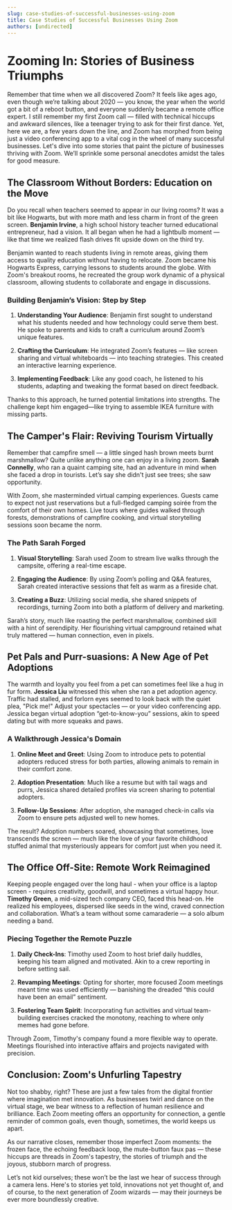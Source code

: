 ```yaml
---
slug: case-studies-of-successful-businesses-using-zoom
title: Case Studies of Successful Businesses Using Zoom
authors: [undirected]
---
```



# Zooming In: Stories of Business Triumphs

Remember that time when we all discovered Zoom? It feels like ages ago, even though we’re talking about 2020 — you know, the year when the world got a bit of a reboot button, and everyone suddenly became a remote office expert. I still remember my first Zoom call — filled with technical hiccups and awkward silences, like a teenager trying to ask for their first dance. Yet, here we are, a few years down the line, and Zoom has morphed from being just a video conferencing app to a vital cog in the wheel of many successful businesses. Let's dive into some stories that paint the picture of businesses thriving with Zoom. We’ll sprinkle some personal anecdotes amidst the tales for good measure. 

## The Classroom Without Borders: Education on the Move

Do you recall when teachers seemed to appear in our living rooms? It was a bit like Hogwarts, but with more math and less charm in front of the green screen. **Benjamin Irvine**, a high school history teacher turned educational entrepreneur, had a vision. It all began when he had a lightbulb moment — like that time we realized flash drives fit upside down on the third try.

Benjamin wanted to reach students living in remote areas, giving them access to quality education without having to relocate. Zoom became his Hogwarts Express, carrying lessons to students around the globe. With Zoom's breakout rooms, he recreated the group work dynamic of a physical classroom, allowing students to collaborate and engage in discussions. 

### Building Benjamin’s Vision: Step by Step

1. **Understanding Your Audience**: Benjamin first sought to understand what his students needed and how technology could serve them best. He spoke to parents and kids to craft a curriculum around Zoom’s unique features.
   
2. **Crafting the Curriculum**: He integrated Zoom’s features — like screen sharing and virtual whiteboards — into teaching strategies. This created an interactive learning experience. 

3. **Implementing Feedback**: Like any good coach, he listened to his students, adapting and tweaking the format based on direct feedback. 

Thanks to this approach, he turned potential limitations into strengths. The challenge kept him engaged—like trying to assemble IKEA furniture with missing parts.

## The Camper's Flair: Reviving Tourism Virtually

Remember that campfire smell — a little singed hash brown meets burnt marshmallow? Quite unlike anything one can enjoy in a living zoom. **Sarah Connelly**, who ran a quaint camping site, had an adventure in mind when she faced a drop in tourists. Let’s say she didn't just see trees; she saw opportunity.

With Zoom, she masterminded virtual camping experiences. Guests came to expect not just reservations but a full-fledged camping soirée from the comfort of their own homes. Live tours where guides walked through forests, demonstrations of campfire cooking, and virtual storytelling sessions soon became the norm.

### The Path Sarah Forged

1. **Visual Storytelling**: Sarah used Zoom to stream live walks through the campsite, offering a real-time escape.
   
2. **Engaging the Audience**: By using Zoom’s polling and Q&A features, Sarah created interactive sessions that felt as warm as a fireside chat.
   
3. **Creating a Buzz**: Utilizing social media, she shared snippets of recordings, turning Zoom into both a platform of delivery and marketing.

Sarah’s story, much like roasting the perfect marshmallow, combined skill with a hint of serendipity. Her flourishing virtual campground retained what truly mattered — human connection, even in pixels.

## Pet Pals and Purr-suasions: A New Age of Pet Adoptions

The warmth and loyalty you feel from a pet can sometimes feel like a hug in fur form. **Jessica Liu** witnessed this when she ran a pet adoption agency. Traffic had stalled, and forlorn eyes seemed to look back with the quiet plea, "Pick me!" Adjust your spectacles — or your video conferencing app. Jessica began virtual adoption “get-to-know-you” sessions, akin to speed dating but with more squeaks and paws.

### A Walkthrough Jessica's Domain

1. **Online Meet and Greet**: Using Zoom to introduce pets to potential adopters reduced stress for both parties, allowing animals to remain in their comfort zone.
   
2. **Adoption Presentation**: Much like a resume but with tail wags and purrs, Jessica shared detailed profiles via screen sharing to potential adopters.
   
3. **Follow-Up Sessions**: After adoption, she managed check-in calls via Zoom to ensure pets adjusted well to new homes. 

The result? Adoption numbers soared, showcasing that sometimes, love transcends the screen — much like the love of your favorite childhood stuffed animal that mysteriously appears for comfort just when you need it.

## The Office Off-Site: Remote Work Reimagined

Keeping people engaged over the long haul - when your office is a laptop screen - requires creativity, goodwill, and sometimes a virtual happy hour. **Timothy Green**, a mid-sized tech company CEO, faced this head-on. He realized his employees, dispersed like seeds in the wind, craved connection and collaboration. What’s a team without some camaraderie — a solo album needing a band.

### Piecing Together the Remote Puzzle

1. **Daily Check-Ins**: Timothy used Zoom to host brief daily huddles, keeping his team aligned and motivated. Akin to a crew reporting in before setting sail.
   
2. **Revamping Meetings**: Opting for shorter, more focused Zoom meetings meant time was used efficiently — banishing the dreaded “this could have been an email” sentiment.
   
3. **Fostering Team Spirit**: Incorporating fun activities and virtual team-building exercises cracked the monotony, reaching to where only memes had gone before.

Through Zoom, Timothy's company found a more flexible way to operate. Meetings flourished into interactive affairs and projects navigated with precision.

## Conclusion: Zoom's Unfurling Tapestry

Not too shabby, right? These are just a few tales from the digital frontier where imagination met innovation. As businesses twirl and dance on the virtual stage, we bear witness to a reflection of human resilience and brilliance. Each Zoom meeting offers an opportunity for connection, a gentle reminder of common goals, even though, sometimes, the world keeps us apart.

As our narrative closes, remember those imperfect Zoom moments: the frozen face, the echoing feedback loop, the mute-button faux pas — these hiccups are threads in Zoom's tapestry, the stories of triumph and the joyous, stubborn march of progress.

Let’s not kid ourselves; these won’t be the last we hear of success through a camera lens. Here's to stories yet told, innovations not yet thought of, and of course, to the next generation of Zoom wizards — may their journeys be ever more boundlessly creative.

```
